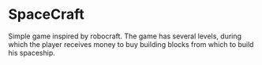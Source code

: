 # SpaceCraft
Simple game inspired by robocraft. The game has several levels, during which the player receives money to buy building blocks from which to build his spaceship.

